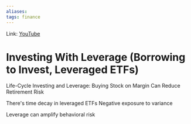 ```yaml
---
aliases:
tags: finance
---
```

Link: [YouTube](https://www.youtube.com/watch?v=Ll3TCEz4g1k)

# Investing With Leverage (Borrowing to Invest, Leveraged ETFs)

Life-Cycle Investing and Leverage: Buying Stock on Margin Can Reduce Retirement Risk

There's time decay in leveraged ETFs
Negative exposure to variance

Leverage can amplify behavioral risk
